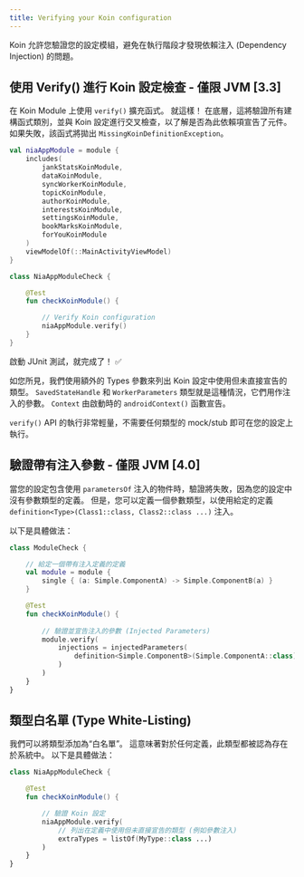 ```yaml
---
title: Verifying your Koin configuration
---
```

Koin 允許您驗證您的設定模組，避免在執行階段才發現依賴注入 (Dependency Injection) 的問題。

## 使用 Verify() 進行 Koin 設定檢查 - 僅限 JVM [3.3]

在 Koin Module 上使用 `verify()` 擴充函式。 就這樣！ 在底層，這將驗證所有建構函式類別，並與 Koin 設定進行交叉檢查，以了解是否為此依賴項宣告了元件。 如果失敗，該函式將拋出 `MissingKoinDefinitionException`。

```kotlin
val niaAppModule = module {
    includes(
        jankStatsKoinModule,
        dataKoinModule,
        syncWorkerKoinModule,
        topicKoinModule,
        authorKoinModule,
        interestsKoinModule,
        settingsKoinModule,
        bookMarksKoinModule,
        forYouKoinModule
    )
    viewModelOf(::MainActivityViewModel)
}
```

```kotlin
class NiaAppModuleCheck {

    @Test
    fun checkKoinModule() {

        // Verify Koin configuration
        niaAppModule.verify()
    }
}
```

啟動 JUnit 測試，就完成了！ ✅

如您所見，我們使用額外的 Types 參數來列出 Koin 設定中使用但未直接宣告的類型。 `SavedStateHandle` 和 `WorkerParameters` 類型就是這種情況，它們用作注入的參數。 `Context` 由啟動時的 `androidContext()` 函數宣告。

`verify()` API 的執行非常輕量，不需要任何類型的 mock/stub 即可在您的設定上執行。

## 驗證帶有注入參數 - 僅限 JVM [4.0]

當您的設定包含使用 `parametersOf` 注入的物件時，驗證將失敗，因為您的設定中沒有參數類型的定義。
但是，您可以定義一個參數類型，以使用給定的定義 `definition<Type>(Class1::class, Class2::class ...)` 注入。

以下是具體做法：

```kotlin
class ModuleCheck {

    // 給定一個帶有注入定義的定義
    val module = module {
        single { (a: Simple.ComponentA) -> Simple.ComponentB(a) }
    }

    @Test
    fun checkKoinModule() {
        
        // 驗證並宣告注入的參數 (Injected Parameters)
        module.verify(
            injections = injectedParameters(
                definition<Simple.ComponentB>(Simple.ComponentA::class)
            )
        )
    }
}
```

## 類型白名單 (Type White-Listing)

我們可以將類型添加為“白名單”。 這意味著對於任何定義，此類型都被認為存在於系統中。 以下是具體做法：

```kotlin
class NiaAppModuleCheck {

    @Test
    fun checkKoinModule() {

        // 驗證 Koin 設定
        niaAppModule.verify(
            // 列出在定義中使用但未直接宣告的類型 (例如參數注入)
            extraTypes = listOf(MyType::class ...)
        )
    }
}
```

